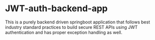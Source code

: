 # JWT-auth-backend-app

This is a purely backend driven springboot application that follows best industry standard practices to build secure REST APIs using JWT authentication and has proper exception handling as well.
